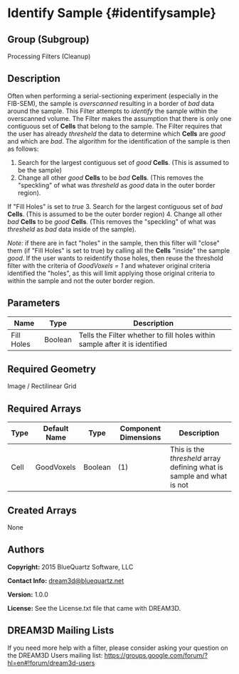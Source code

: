 Identify Sample {#identifysample}
=============

## Group (Subgroup) ##
Processing Filters (Cleanup)

## Description ##
Often when performing a serial-sectioning experiment (especially in the FIB-SEM), the sample is *overscanned* resulting in a border of *bad* data around the sample.  This Filter attempts to _identify_ the sample within the overscanned volume.  The Filter makes the assumption that there is only one contiguous set of **Cells** that belong to the sample.  The Filter requires that the user has already *thresheld* the data to determine which **Cells** are *good* and which are *bad*.  The algorithm for the identification of the sample is then as follows:

1. Search for the largest contiguous set of *good* **Cells**. (This is assumed to be the sample)  
2. Change all other *good* **Cells**  to be *bad* **Cells**.  (This removes the "speckling" of what was *thresheld* as *good* data in the outer border region).

If "Fill Holes" is set to *true*
3. Search for the largest contiguous set of *bad* **Cells**. (This is assumed to be the outer border region)
4. Change all other *bad* **Cells**  to be *good* **Cells**.  (This removes the "speckling" of what was *thresheld* as *bad* data inside of the sample).

*Note:* if there are in fact "holes" in the sample, then this filter will "close" them (if "Fill Holes" is set to true) by calling all the **Cells** "inside" the sample *good*.  If the user wants to reidentify those holes, then reuse the threshold filter with the criteria of *GoodVoxels = 1* and whatever original criteria identified the "holes", as this will limit applying those original criteria to within the sample and not the outer border region.

## Parameters ##
| Name | Type | Description |
|------|------|------|
| Fill Holes | Boolean | Tells the Filter whether to fill holes within sample after it is identified |

## Required Geometry ##
Image / Rectilinear Grid

## Required Arrays ##
| Type | Default Name | Type | Component Dimensions | Description |
|------|--------------|-------------|---------|-----|
| Cell | GoodVoxels | Boolean | (1) | This is the *thresheld* array defining what is sample and what is not |

## Created Arrays ##
None

## Authors ##
**Copyright:** 2015 BlueQuartz Software, LLC

**Contact Info:** dream3d@bluequartz.net

**Version:** 1.0.0

**License:**  See the License.txt file that came with DREAM3D.




## DREAM3D Mailing Lists ##

If you need more help with a filter, please consider asking your question on the DREAM3D Users mailing list:
https://groups.google.com/forum/?hl=en#!forum/dream3d-users



